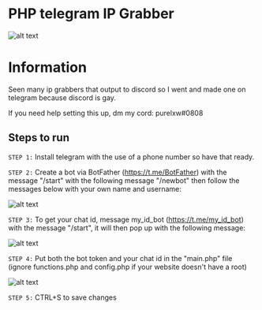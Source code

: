 # PHP telegram IP Grabber

![alt text](https://cdn.discordapp.com/attachments/631162287968747550/759722262235709470/unknown.png)

# Information
Seen many ip grabbers that output to discord so I went and made one on telegram because discord is gay.

If you need help setting this up, dm my cord: purelxw#0808

## Steps to run
`STEP 1:` Install telegram with the use of a phone number so have that ready.

`STEP 2:` Create a bot via BotFather (https://t.me/BotFather) with the message "/start" with the following message "/newbot" then follow the messages below with your own name and username:

![alt text](https://cdn.discordapp.com/attachments/631162287968747550/759720093478289418/unknown.png)

`STEP 3:` To get your chat id, message my_id_bot (https://t.me/my_id_bot) with the message "/start", it will then pop up with the following message:

![alt text](https://cdn.discordapp.com/attachments/631162287968747550/759721200087334962/unknown.png)

`STEP 4:` Put both the bot token and your chat id in the "main.php" file (ignore functions.php and config.php if your website doesn't have a root)

![alt text](https://cdn.discordapp.com/attachments/631162287968747550/759721500994961408/unknown.png)

`STEP 5:` CTRL+S to save changes

